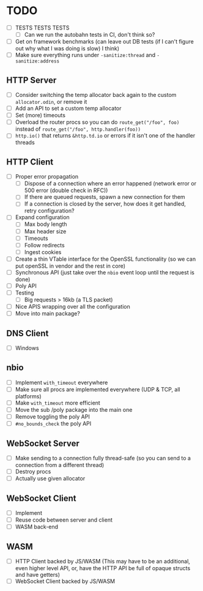 # TODO

- [ ] TESTS TESTS TESTS
	- [ ] Can we run the autobahn tests in CI, don't think so?
- [ ] Get on framework benchmarks (can leave out DB tests (if I can't figure out why what I was doing is slow) I think)
- [ ] Make sure everything runs under `-sanitize:thread` and `-sanitize:address`

## HTTP Server

- [ ] Consider switching the temp allocator back again to the custom `allocator.odin`, or remove it
- [ ] Add an API to set a custom temp allocator
- [ ] Set (more) timeouts
- [ ] Overload the router procs so you can do `route_get("/foo", foo)` instead of `route_get("/foo", http.handler(foo))`
- [ ] `http.io()` that returns `&http.td.io` or errors if it isn't one of the handler threads

## HTTP Client

- [ ] Proper error propagation
	- [ ] Dispose of a connection where an error happened (network error or 500 error (double check in RFC))
	- [ ] If there are queued requests, spawn a new connection for them
	- [ ] If a connection is closed by the server, how does it get handled, retry configuration?
- [ ] Expand configuration
	- [ ] Max body length
	- [ ] Max header size
	- [ ] Timeouts
	- [ ] Follow redirects
	- [ ] Ingest cookies
- [ ] Create a thin VTable interface for the OpenSSL functionality (so we can put openSSL in vendor and the rest in core)
- [ ] Synchronous API (just take over the `nbio` event loop until the request is done)
- [ ] Poly API
- [ ] Testing
	- [ ] Big requests > 16kb (a TLS packet)
- [ ] Nice APIS wrapping over all the configuration
- [ ] Move into main package?

## DNS Client

- [ ] Windows

## nbio

- [ ] Implement `with_timeout` everywhere
- [ ] Make sure all procs are implemented everywhere (UDP & TCP, all platforms)
- [ ] Make `with_timeout` more efficient
- [ ] Move the sub /poly package into the main one
- [ ] Remove toggling the poly API
- [ ] `#no_bounds_check` the poly API

## WebSocket Server

- [ ] Make sending to a connection fully thread-safe (so you can send to a connection from a different thread)
- [ ] Destroy procs
- [ ] Actually use given allocator

## WebSocket Client

- [ ] Implement
- [ ] Reuse code between server and client
- [ ] WASM back-end

## WASM

- [ ] HTTP Client backed by JS/WASM (This may have to be an additional, even higher level API, or, have the HTTP API be full of opaque structs and have getters)
- [ ] WebSocket Client backed by JS/WASM
